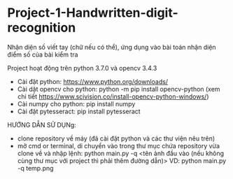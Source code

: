 ﻿# Project-1-Handwritten-digit-recognition
Nhận diện số viết tay (chữ nếu có thể), ứng dụng vào bài toán nhận diện điểm số của bài kiểm tra

Project hoạt động trên python 3.7.0 và opencv 3.4.3
+ Cài đặt python: https://www.python.org/downloads/
+ Cài dặt opencv cho python: python -m pip install opencv-python (xem chi tiết https://www.scivision.co/install-opencv-python-windows/)
+ Cài numpy cho python: pip install numpy
+ Cài đặt pytesseract: pip install pytesseract

HƯỚNG DẪN SỬ DỤNg:
+ clone repository về máy (đã cài đặt python và các thư viện nêu trên)
+ mở cmd or terminal, di chuyển vào trong thư mục chứa repository vừa clone về và nhập lệnh: 
    python main.py -q <tên ảnh đầu vào (nếu không cùng thư mục với project thì phải thêm đường dẫn)>
    VD: python main.py -q temp.png
